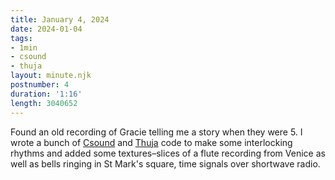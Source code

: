```yaml
---
title: January 4, 2024
date: 2024-01-04
tags:
- 1min
- csound
- thuja
layout: minute.njk
postnumber: 4
duration: '1:16'
length: 3040652
---
```

Found an old recording of Gracie telling me a story when they were 5. I wrote a bunch of [Csound](https://csound.com/) and [Thuja](https://github.com/benmca/thuja) code to make some interlocking rhythms and added some textures–slices of a flute recording from Venice as well as bells ringing in St Mark's square, time signals over shortwave radio.




